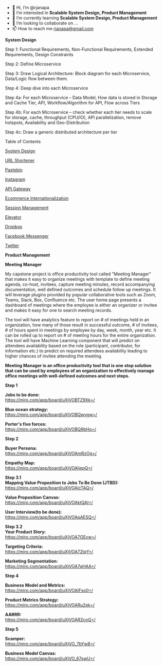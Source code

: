 - 👋 Hi, I’m @rjanapa
- 👀 I’m interested in <b>Scalable System Design, Product Management</b>
- 🌱 I’m currently learning <b>Scalable System Design, Product Management</b>
- 💞️ I’m looking to collaborate on ...
- 📫 How to reach me rjanapa@gmail.com

<!---
rjanapa/rjanapa is a ✨ special ✨ repository because its `README.md` (this file) appears on your GitHub profile.
You can click the Preview link to take a look at your changes.
--->

<b>System Design</b></br>

Step 1:  Functional Requirements, Non-Functional Requirements, Extended Requirements, Design Constraints

Step 2: Define Microservice

Step 3: Draw Logical Architecture: Block diagram for each Microservice, Data/Logic flow between them.

Step 4: Deep dive into each Microservice

Step 4a: For each Microservice – Data Model, How data is stored in Storage and Cache Tier, API, Workflow/Algorithm for API, Flow across Tiers

Step 4b: For each Microservice – check whether each tier needs to scale for storage, cache, throughput (CPU/IO), API parallelization, remove hotspots, Availability and Geo-Distribution

Step 4c: Draw a generic distributed architecture per tier

Table of Contents</br>

[System Design](https://github.com/rjanapa/rjanapa/blob/main/SystemDesign.md)

[URL Shortener](https://github.com/rjanapa/rjanapa/blob/main/URLShortener.md)

[Pastebin](https://github.com/rjanapa/rjanapa/blob/main/URLShortener.md)

[Instagram](https://github.com/rjanapa/rjanapa/blob/main/Instagram.md)

[API Gateway](https://github.com/rjanapa/rjanapa/blob/main/APIGateway.md)

[Ecommerce Internationalization](https://github.com/rjanapa/rjanapa/blob/main/Ecommerce-Internationalization.md)

[Session Management](https://github.com/rjanapa/rjanapa/blob/main/SessionManagement.md)

[Elevator](https://github.com/rjanapa/rjanapa/blob/main/DesignElevator.md)

[Dropbox](https://github.com/rjanapa/rjanapa/blob/main/Dropbox.md)

[Facebook Messenger](https://github.com/rjanapa/rjanapa/blob/main/Facebook%20Messenger.md)

[Twitter](https://github.com/rjanapa/rjanapa/blob/main/Twitter.md)

<b>Product Management </b></br>

<b>Meeting Manager</b></br>

My capstone project is office productivity tool called "Meeting Manager" that makes it easy to organize meetings with template to define meeting agenda, co-host, invitees, capture meeting minutes, record accompanying documentation, well defined outcomes and schedule follow up meetings. It will leverage plugins provided by popular collaborative tools such as Zoom, Teams, Slack, Box, Confluence etc. The user home page presents a dashboard of meetings where the employee is either an organizer or invitee and makes it easy for one to search meeting records.  

The tool will have analytics feature to report on # of meetings held in an organization, how many of those result in successful outcome, # of invitees, # of hours spent in meetings by employee by day, week, month, year etc. It can be rolled up to report on # of meeting hours for the entire organization. The tool will have Machine Learning component that will predict on attendees availability based on the role (participant, contributor, for information etc.) to predict on required attendees availability leading to higher chances of invitee attending the meeting. 

<b>Meeting Manager is an office productivity tool that is one stop solution that can be used by employees of an organization to effectively manage office meetings with well-defined outcomes and next steps.</b></br>

<b>Step 1</b></br>

<b>Jobs to be done:</b></br>
https://miro.com/app/board/uXjVOBTZ9Xk=/

<b>Blue ocean strategy:</b></br>
https://miro.com/app/board/uXjVOBQwvgw=/

<b>Porter's five forces:</b></br>
https://miro.com/app/board/uXjVOBQ9bHo=/

<b>Step 2</b></br>

<b>Buyer Persona:</b></br>
https://miro.com/app/board/uXjVOAmRzOg=/

<b>Empathy Map:</b></br>
https://miro.com/app/board/uXjVOAljepQ=/

<b>Step 3.1</b></br>
<b>Mapping Value Proposition to Jobs To Be Done (JTBD):</b></br>
https://miro.com/app/board/uXjVOAlcTAQ=/

<b>Value Proposition Canvas:</b></br>
https://miro.com/app/board/uXjVOAktQAI=/

<b>User Interview(to be done):</b></br>
https://miro.com/app/board/uXjVOApAESQ=/

<b>Step 3.2</b></br>
<b>Your Product Story:</b></br>
https://miro.com/app/board/uXjVOA7GEvw=/

<b>Targeting Criteria:</b></br>
https://miro.com/app/board/uXjVOA72lqY=/

<b>Marketing Segmentation:</b></br>
https://miro.com/app/board/uXjVOA7qHAA=/

<b>Step 4</b></br>

<b>Business Model and Metrics:</b></br>
https://miro.com/app/board/uXjVOAlFso0=/

<b>Product Metrics Strategy:</b></br>
https://miro.com/app/board/uXjVOARu2ek=/

<b>AARRR:</b></br>
https://miro.com/app/board/uXjVOAR2coQ=/

<b>Step 5</b></br>

<b>Scamper:</b></br>
https://miro.com/app/board/uXjVO_7bYw8=/

<b>Business Model Canvas:</b></br>
https://miro.com/app/board/uXjVO_67swU=/

